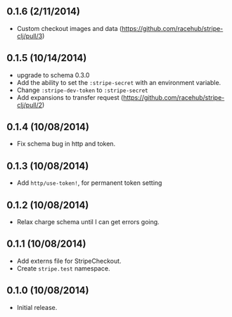 ## 0.1.6 (2/11/2014)

- Custom checkout images and data (https://github.com/racehub/stripe-clj/pull/3)

## 0.1.5 (10/14/2014)

- upgrade to schema 0.3.0
- Add the ability to set the `:stripe-secret` with an environment variable.
- Change `:stripe-dev-token` to `:stripe-secret`
- Add expansions to transfer request (https://github.com/racehub/stripe-clj/pull/2)

## 0.1.4 (10/08/2014)

- Fix schema bug in http and token.

## 0.1.3 (10/08/2014)

- Add `http/use-token!`, for permanent token setting

## 0.1.2 (10/08/2014)

- Relax charge schema until I can get errors going.

## 0.1.1 (10/08/2014)

- Add externs file for StripeCheckout.
- Create `stripe.test` namespace.

## 0.1.0 (10/08/2014)

- Initial release.
